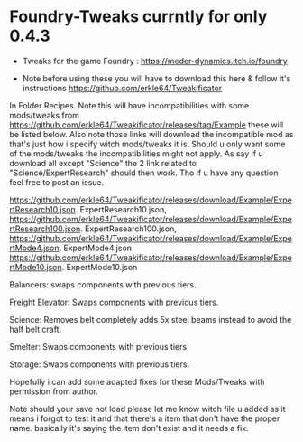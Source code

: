 # Foundry-Tweaks currntly for only 0.4.3

* Tweaks for the game Foundry : https://meder-dynamics.itch.io/foundry

* Note before using these you will have to download this here & follow it's instructions https://github.com/erkle64/Tweakificator

In Folder Recipes. Note this will have incompatibilities with some mods/tweaks from https://github.com/erkle64/Tweakificator/releases/tag/Example these will be listed below. Also note those links will download the incompatible mod as that's just how i specify witch mods/tweaks it is. Should u only want some of the mods/tweaks the incompatibilities might not apply. As say if u download all except "Science" the 2 link related to "Science/ExpertResearch" should then work. Tho if u have any question feel free to post an issue.

https://github.com/erkle64/Tweakificator/releases/download/Example/ExpertResearch10.json. ExpertResearch10.json,
https://github.com/erkle64/Tweakificator/releases/download/Example/ExpertResearch100.json. ExpertResearch100.json,
https://github.com/erkle64/Tweakificator/releases/download/Example/ExpertMode4.json. ExpertMode4.json
https://github.com/erkle64/Tweakificator/releases/download/Example/ExpertMode10.json. ExpertMode10.json

Balancers:
swaps components with previous tiers.

Freight Elevator:
Swaps components with previous tiers.

Science:
Removes belt completely adds 5x steel beams instead to avoid the half belt craft.

Smelter:
Swaps components with previous tiers

Storage:
Swaps components with previous tiers.


Hopefully i can add some adapted fixes for these Mods/Tweaks with permission from author.

Note should your save not load please let me know witch file u added as it means i forgot to test it and that there's a item that don't have the proper name. basically it's saying the item don't exist and it needs a fix.
